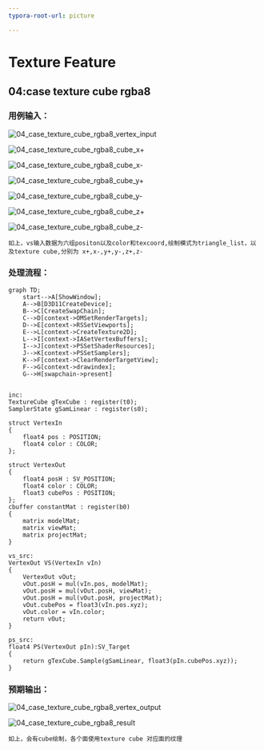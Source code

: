 ```yaml
---
typora-root-url: picture

---
```


# Texture Feature

## 04:case texture cube rgba8

### 用例输入：

![04_case_texture_cube_rgba8_vertex_input](/04_case_texture_cube_rgba8_vertex_input.png)



![04_case_texture_cube_rgba8_cube_x+](/04_case_texture_cube_rgba8_cube_x+.png)

![04_case_texture_cube_rgba8_cube_x-](/04_case_texture_cube_rgba8_cube_x-.png)

![04_case_texture_cube_rgba8_cube_y+](/04_case_texture_cube_rgba8_cube_y+.png)

![04_case_texture_cube_rgba8_cube_y-](/04_case_texture_cube_rgba8_cube_y-.png)

![04_case_texture_cube_rgba8_cube_z+](/04_case_texture_cube_rgba8_cube_z+.png)

![04_case_texture_cube_rgba8_cube_z-](/04_case_texture_cube_rgba8_cube_z-.png)

```
如上，vs输入数据为六组positon以及color和texcoord,绘制模式为triangle_list，以及texture cube,分别为 x+,x-,y+,y-,z+,z-
```

### 处理流程：

```mermaid
graph TD;
	start-->A[ShowWindow];
	A-->B[D3D11CreateDevice];
	B-->C[CreateSwapChain];
	C-->D[context->OMSetRenderTargets];
	D-->E[context->RSSetViewports];
	E-->L[context->CreateTexture2D];
	L-->I[context->IASetVertexBuffers];
	I-->J[context->PSSetShaderResources];
	J-->K[context->PSSetSamplers];
	K-->F[context->ClearRenderTargetView];
	F-->G[context->drawindex];
	G-->H[swapchain->present]
	
```



```hlsl
inc:
TextureCube gTexCube : register(t0);
SamplerState gSamLinear : register(s0);

struct VertexIn
{
    float4 pos : POSITION;
    float4 color : COLOR; 
};

struct VertexOut
{
    float4 posH : SV_POSITION;
    float4 color : COLOR;
    float3 cubePos : POSITION;
};
cbuffer constantMat : register(b0)
{
    matrix modelMat;
    matrix viewMat;
    matrix projectMat;    
}

```

```hlsl
vs_src:
VertexOut VS(VertexIn vIn)
{
    VertexOut vOut;
    vOut.posH = mul(vIn.pos, modelMat);
    vOut.posH = mul(vOut.posH, viewMat);
    vOut.posH = mul(vOut.posH, projectMat);    
    vOut.cubePos = float3(vIn.pos.xyz);
    vOut.color = vIn.color;
    return vOut;
}
```

```hlsl
ps_src:
float4 PS(VertexOut pIn):SV_Target
{    
    return gTexCube.Sample(gSamLinear, float3(pIn.cubePos.xyz));
}

```



### 预期输出：

![04_case_texture_cube_rgba8_vertex_output](/04_case_texture_cube_rgba8_vertex_output.png)



![04_case_texture_cube_rgba8_result](/04_case_texture_cube_rgba8_result.png)



```
如上，会有cube绘制，各个面使用texture cube 对应面的纹理
```



